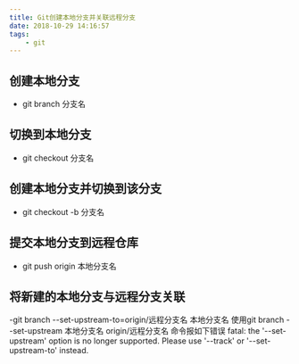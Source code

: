 ```yaml
---
title: Git创建本地分支并关联远程分支
date: 2018-10-29 14:16:57
tags:
    - git
---
```

## 创建本地分支
- git branch 分支名

## 切换到本地分支
- git checkout 分支名

## 创建本地分支并切换到该分支
-  git checkout -b 分支名

## 提交本地分支到远程仓库
- git push origin 本地分支名

## 将新建的本地分支与远程分支关联
-git branch --set-upstream-to=origin/远程分支名  本地分支名
 使用git branch --set-upstream 本地分支名 origin/远程分支名 命令报如下错误
fatal: the '--set-upstream' option is no longer supported. Please use '--track' or '--set-upstream-to' instead.
